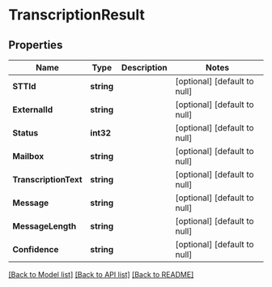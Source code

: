 # TranscriptionResult

## Properties
Name | Type | Description | Notes
------------ | ------------- | ------------- | -------------
**STTId** | **string** |  | [optional] [default to null]
**ExternalId** | **string** |  | [optional] [default to null]
**Status** | **int32** |  | [optional] [default to null]
**Mailbox** | **string** |  | [optional] [default to null]
**TranscriptionText** | **string** |  | [optional] [default to null]
**Message** | **string** |  | [optional] [default to null]
**MessageLength** | **string** |  | [optional] [default to null]
**Confidence** | **string** |  | [optional] [default to null]

[[Back to Model list]](../README.md#documentation-for-models) [[Back to API list]](../README.md#documentation-for-api-endpoints) [[Back to README]](../README.md)


